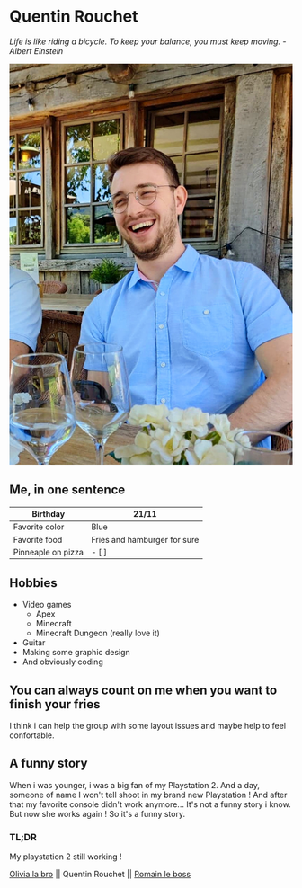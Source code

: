 # Quentin Rouchet 

*Life is like riding a bicycle. To keep your balance, you must keep moving.*
*-Albert Einstein*

![An picture of me](my_picture.jpg)

## Me, in one sentence

|Birthday|21/11|
|---|---|
|Favorite color|Blue|
|Favorite food|Fries and hamburger for sure|
|Pinneaple on pizza|- [ ]|

## Hobbies

- Video games 
    * Apex 
    * Minecraft 
    * Minecraft Dungeon (really love it)
- Guitar
- Making some graphic design 
- And obviously coding

## You can always count on me when you want to finish your fries

I think i can help the group with some layout issues and maybe help to feel confortable.

## A funny story

When i was younger, i was a big fan of my Playstation 2. And a day, someone of name I won't tell shoot in my brand new Playstation ! And after that my favorite console didn't work anymore... It's not a funny story i know. But now she works again ! So it's a funny story.

### TL;DR

My playstation 2 still working !

[Olivia la bro]() || Quentin Rouchet || [Romain le boss]()